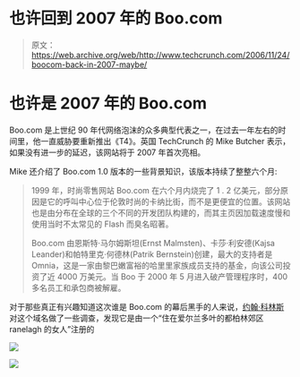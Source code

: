 # 也许回到 2007 年的 Boo.com

> 原文：<https://web.archive.org/web/http://www.techcrunch.com/2006/11/24/boocom-back-in-2007-maybe/>

# 也许是 2007 年的 Boo.com

Boo.com 是上世纪 90 年代网络泡沫的众多典型代表之一，在过去一年左右的时间里，他一直威胁要重新推出《T4》。英国 TechCrunch 的 Mike Butcher 表示，如果没有进一步的延迟，该网站将于 2007 年首次亮相。

Mike 还介绍了 Boo.com 1.0 版本的一些背景知识，该版本持续了整整六个月:

> 1999 年，时尚零售网站 Boo.com 在六个月内烧完了 1 . 2 亿美元，部分原因是它的呼叫中心位于伦敦时尚的卡纳比街，而不是更便宜的位置。该网站也是由分布在全球的三个不同的开发团队构建的，而其主页因加载速度慢和使用当时不太常见的 Flash 而臭名昭著。
> 
> Boo.com 由恩斯特·马尔姆斯坦(Ernst Malmsten)、卡莎·利安德(Kajsa Leander)和帕特里克·何德林(Patrik Bernstein)创建，最大的支持者是 Omnia，这是一家由黎巴嫩富裕的哈里里家族成员支持的基金，向该公司投资了近 4000 万美元。当 Boo 于 2000 年 5 月进入破产管理程序时，400 多名员工和承包商被解雇。

对于那些真正有兴趣知道这次谁是 Boo.com 的幕后黑手的人来说，[约翰·科林斯](https://web.archive.org/web/20220810105742/http://taggingtech.typepad.com/blog/2006/02/boocom_is_makin.html)对这个域名做了一些调查，发现它是由一个“住在爱尔兰多叶的都柏林郊区 ranelagh 的女人”注册的

![](img/fc7804e14d09e8ec4d9e309c52f890ea.png)

![](img/fa831dda70a3d554c3db49ab37dbaf42.png)